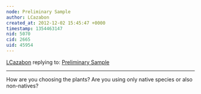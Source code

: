 ```yaml
---
node: Preliminary Sample
author: LCazabon
created_at: 2012-12-02 15:45:47 +0000
timestamp: 1354463147
nid: 5070
cid: 2665
uid: 45954
---
```




[LCazabon](../profile/LCazabon) replying to: [Preliminary Sample](../notes/livioguerrero/11-30-2012/preliminary-sample)

----
How are you choosing the plants? Are you using only native species or also non-natives?
